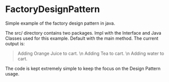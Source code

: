 # FactoryDesignPattern
Simple example of the factory design pattern in java.

The src/ directory contains two packages. Impl with the Interface and Java Classes used for this example. Default with the main method. 
The current output is:

> Adding Orange Juice to cart. \n
> Adding Tea to cart. \n
> Adding water to cart.


The code is kept extremely simple to keep the focus on the Design Pattern usage.
